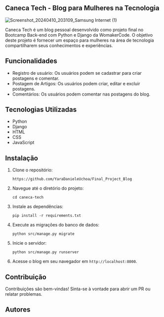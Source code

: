## Caneca Tech - Blog para Mulheres na Tecnologia

![Screenshot_20240410_203109_Samsung Internet (1)](https://github.com/YaraDanieleUchoa/Final_Project_Blog/assets/162499262/1e859737-36eb-452d-bbf2-6726ab4506ef)


Caneca Tech é um blog pessoal desenvolvido como projeto final no Bootcamp Back-end com Python e Django da WomakerCode. O objetivo deste projeto é fornecer um espaço para mulheres na área de tecnologia compartilharem seus conhecimentos e experiências.

## Funcionalidades

- Registro de usuário: Os usuários podem se cadastrar para criar postagens e comentar.
- Postagem de Artigos: Os usuários podem criar, editar e excluir postagens.
- Comentários: Os usuários podem comentar nas postagens do blog.

## Tecnologias Utilizadas

- Python
- Django
- HTML
- CSS
- JavaScript

## Instalação

1. Clone o repositório:

   ```
   https://github.com/YaraDanieleUchoa/Final_Project_Blog
   ```

2. Navegue até o diretório do projeto:

   ```
   cd caneca-tech
   ```

3. Instale as dependências:

   ```
   pip install -r requirements.txt
   ```

4. Execute as migrações do banco de dados:

   ```
   python src/manage.py migrate
   ```

5. Inicie o servidor:

   ```
   python src/manage.py runserver
   ```

6. Acesse o blog em seu navegador em `http://localhost:8000`.

## Contribuição

Contribuições são bem-vindas! Sinta-se à vontade para abrir um PR ou relatar problemas.

## Autores


